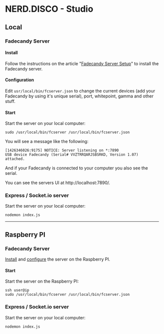 # NERD.DISCO - Studio





## Local



### Fadecandy Server

#### Install

Follow the instructions on the article "[Fadecandy Server Setup](https://learn.adafruit.com/1500-neopixel-led-curtain-with-raspberry-pi-fadecandy/fadecandy-server-setup)" to install the Fadecandy server.

#### Configuration

Edit `usr/local/bin/fcserver.json` to change the current devices (add your Fadecandy by using it's unique serial), port, whitepoint, gamma and other stuff. 


#### Start

Start the server on your local computer:

```
sudo /usr/local/bin/fcserver /usr/local/bin/fcserver.json
```

You will see a message like the following:

```
[1426346026:9175] NOTICE: Server listening on *:7890
USB device Fadecandy (Serial# VVZTRRQARJSBSRKD, Version 1.07) attached.
```

And if your Fadecandy is connected to your computer you also see the serial.

You can see the servers UI at http://localhost:7890/.



### Express / Socket.io server

Start the server on your local computer:

```
nodemon index.js
```





------------------------------------

## Raspberry PI



### Fadecandy Server

[Install](#install) and [configure](#configuration) the server on the Raspberry PI. 

#### Start

Start the server on the Raspberry PI:

```
ssh user@ip
sudo /usr/local/bin/fcserver /usr/local/bin/fcserver.json
```



### Express / Socket.io server

Start the server on your local computer:

```
nodemon index.js
```